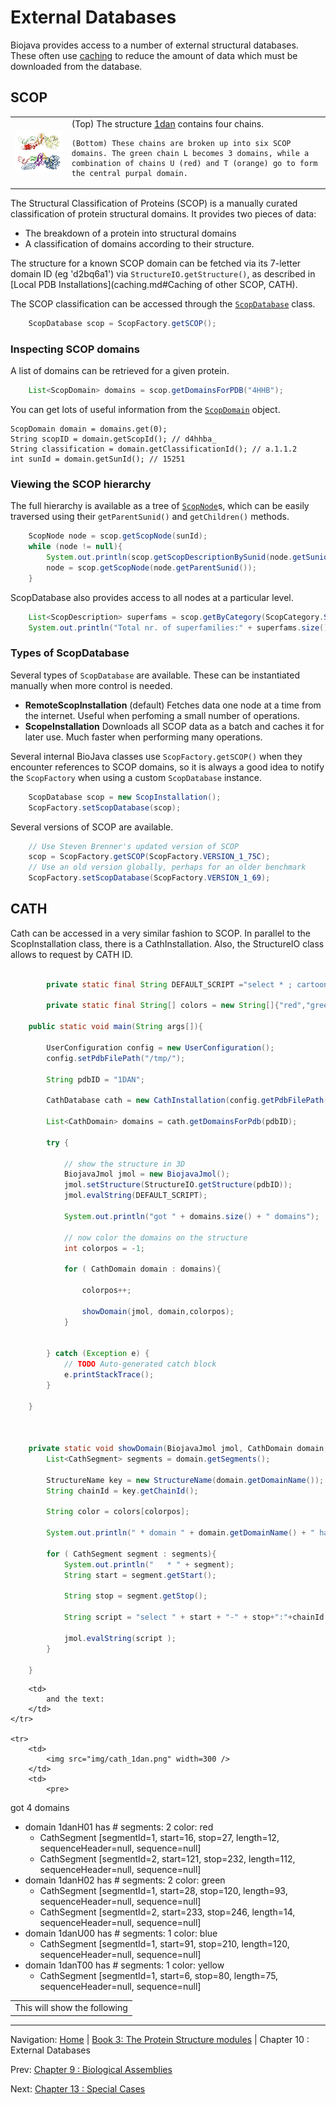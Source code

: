 External Databases
==================

Biojava provides access to a number of external structural databases. These often use [caching](caching.md) to reduce the amount of data which must be downloaded from the database.

SCOP
----

<table>
<tr><td>
	   <img src="img/1dan_scop.png" width=300 />
    </td>
<td>
	(Top) The structure <a href="http://www.rcsb.org/pdb/explore.do?structureId=1dan">1dan</a> contains four chains. <br/>

    (Bottom) These chains are broken up into six SCOP domains. The green chain L becomes 3 domains, while a combination of chains U (red) and T (orange) go to form the central purpal domain.
</td>
</tr>
</table>

The Structural Classification of Proteins (SCOP) is a manually curated classification of protein structural domains. It provides two pieces of data:

* The breakdown of a protein into structural domains
* A classification of domains according to their structure.

The structure for a known SCOP domain can be fetched via its 7-letter domain ID (eg 'd2bq6a1') via ```StructureIO.getStructure()```, as described in [Local PDB Installations](caching.md#Caching of other SCOP, CATH).

The SCOP classification can be accessed through the [```ScopDatabase```](http://www.biojava.org/docs/api/org/biojava/bio/structure/scop/ScopDatabase.html) class.

```java
    ScopDatabase scop = ScopFactory.getSCOP();
```

### Inspecting SCOP domains

A list of domains can be retrieved for a given protein.

```java
    List<ScopDomain> domains = scop.getDomainsForPDB("4HHB");
```

You can get lots of useful information from the [```ScopDomain```](http://www.biojava.org/docs/api/org/biojava/bio/structure/scop/ScopDomain.html) object. 

    ScopDomain domain = domains.get(0);
    String scopID = domain.getScopId(); // d4hhba_
    String classification = domain.getClassificationId(); // a.1.1.2
    int sunId = domain.getSunId(); // 15251

### Viewing the SCOP hierarchy

The full hierarchy is available as a tree of [```ScopNode```](http://www.biojava.org/docs/api/org/biojava/bio/structure/scop/ScopNode.html)s, which can be easily traversed using their ```getParentSunid()``` and ```getChildren()``` methods.

```java
    ScopNode node = scop.getScopNode(sunId);
    while (node != null){
        System.out.println(scop.getScopDescriptionBySunid(node.getSunid()));
        node = scop.getScopNode(node.getParentSunid());
    }
```

ScopDatabase also provides access to all nodes at a particular level.

```java
    List<ScopDescription> superfams = scop.getByCategory(ScopCategory.Superfamily);
    System.out.println("Total nr. of superfamilies:" + superfams.size());
```

### Types of ScopDatabase

Several types of ```ScopDatabase``` are available. These can be instantiated manually when more control is needed.

* __RemoteScopInstallation__ (default) Fetches data one node at a time from the internet. Useful when perfoming a small number of operations.
* __ScopeInstallation__ Downloads all SCOP data as a batch and caches it for later use. Much faster when performing many operations.

Several internal BioJava classes use ```ScopFactory.getSCOP()``` when they encounter references to SCOP domains, so it is always a good idea to notify the ```ScopFactory``` when using a custom ```ScopDatabase``` instance.

```java
    ScopDatabase scop = new ScopInstallation();
    ScopFactory.setScopDatabase(scop);
```
Several versions of SCOP are available.

```java
    // Use Steven Brenner's updated version of SCOP
    scop = ScopFactory.getSCOP(ScopFactory.VERSION_1_75C);
    // Use an old version globally, perhaps for an older benchmark
    ScopFactory.setScopDatabase(ScopFactory.VERSION_1_69);
```

CATH
----

Cath can be accessed in a very similar fashion to SCOP. In parallel to the ScopInstallation class, there is a CathInstallation. Also, the StructureIO class allows to request by CATH ID. 

```java

        private static final String DEFAULT_SCRIPT ="select * ; cartoon on; spacefill off; wireframe off; select ligands; wireframe on; spacefill on;";
        
        private static final String[] colors = new String[]{"red","green","blue","yellow"};
    
    public static void main(String args[]){
        
        UserConfiguration config = new UserConfiguration();
        config.setPdbFilePath("/tmp/");

        String pdbID = "1DAN";
        
        CathDatabase cath = new CathInstallation(config.getPdbFilePath());
        
        List<CathDomain> domains = cath.getDomainsForPdb(pdbID);
        
        try {
            
            // show the structure in 3D
            BiojavaJmol jmol = new BiojavaJmol();           
            jmol.setStructure(StructureIO.getStructure(pdbID));         
            jmol.evalString(DEFAULT_SCRIPT);
            
            System.out.println("got " + domains.size() + " domains");
            
            // now color the domains on the structure
            int colorpos = -1;
            
            for ( CathDomain domain : domains){             

                colorpos++;
                
                showDomain(jmol, domain,colorpos);
            }
                
            
        } catch (Exception e) {
            // TODO Auto-generated catch block
            e.printStackTrace();
        } 
        
    }

    
    
    private static void showDomain(BiojavaJmol jmol, CathDomain domain, int colorpos) {
        List<CathSegment> segments = domain.getSegments();
        
        StructureName key = new StructureName(domain.getDomainName());
        String chainId = key.getChainId();
        
        String color = colors[colorpos];
        
        System.out.println(" * domain " + domain.getDomainName() + " has # segments: " + domain.getSegments().size() + " color: " + color);
        
        for ( CathSegment segment : segments){
            System.out.println("   * " + segment);
            String start = segment.getStart();
            
            String stop = segment.getStop();
                        
            String script = "select " + start + "-" + stop+":"+chainId + "; color " + color +";";
            
            jmol.evalString(script );
        }
        
    }
 ```       


<table>
   <tr>
        <td>
            This will show the following
        </td>

        <td>
            and the text:
        </td>
    </tr>
    
    <tr>
        <td>    
            <img src="img/cath_1dan.png" width=300 />
        </td>
        <td>
            <pre>
                   
got 4 domains
 * domain 1danH01 has # segments: 2 color: red
   * CathSegment [segmentId=1, start=16, stop=27, length=12, sequenceHeader=null, sequence=null]
   * CathSegment [segmentId=2, start=121, stop=232, length=112, sequenceHeader=null, sequence=null]
 * domain 1danH02 has # segments: 2 color: green
   * CathSegment [segmentId=1, start=28, stop=120, length=93, sequenceHeader=null, sequence=null]
   * CathSegment [segmentId=2, start=233, stop=246, length=14, sequenceHeader=null, sequence=null]
 * domain 1danU00 has # segments: 1 color: blue
   * CathSegment [segmentId=1, start=91, stop=210, length=120, sequenceHeader=null, sequence=null]
 * domain 1danT00 has # segments: 1 color: yellow
   * CathSegment [segmentId=1, start=6, stop=80, length=75, sequenceHeader=null, sequence=null]
            </pre>
      </td>
    </tr>
</table>

   

<!--automatically generated footer-->

---

Navigation:
[Home](../README.md)
| [Book 3: The Protein Structure modules](README.md)
| Chapter 10 : External Databases

Prev: [Chapter 9 : Biological Assemblies](bioassembly.md)

Next: [Chapter 13 : Special Cases](special.md)

